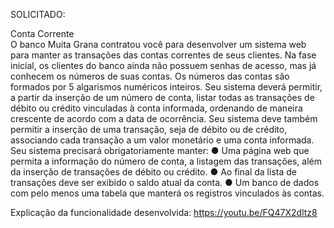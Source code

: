 SOLICITADO:

Conta Corrente<br>
O banco Muita Grana contratou você para desenvolver um sistema web para manter as transações
das contas correntes de seus clientes. Na fase inicial, os clientes do banco ainda não possuem
senhas de acesso, mas já conhecem os números de suas contas. Os números das contas são
formados por 5 algarismos numéricos inteiros. Seu sistema deverá permitir, a partir da inserção de
um número de conta, listar todas as transações de débito ou crédito vinculadas à conta informada,
ordenando de maneira crescente de acordo com a data de ocorrência. Seu sistema deve também
permitir a inserção de uma transação, seja de débito ou de crédito, associando cada transação a um
valor monetário e uma conta informada.
Seu sistema precisará obrigatoriamente manter:
● Uma página web que permita a informação do número de conta, a listagem das transações,
além da inserção de transações de débito ou crédito.
● Ao final da lista de transações deve ser exibido o saldo atual da conta.
● Um banco de dados com pelo menos uma tabela que manterá os registros vinculados às
contas.


Explicação da funcionalidade desenvolvida: https://youtu.be/FQ47X2dltz8
